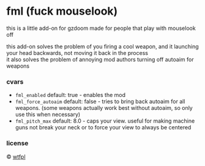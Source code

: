 # fml (fuck mouselook)
this is a little add-on for gzdoom made for people that play with mouselook off

this add-on solves the problem of you firing a cool weapon, and it launching your head backwards, not moving it back in the process
<br/>
it also solves the problem of annoying mod authors turning off autoaim for weapons

### cvars
* `fml_enabled` default: true - enables the mod
* `fml_force_autoaim` default: false - tries to bring back autoaim for all weapons. (some weapons actually work best without autoaim, so only use this when necessary)
* `fml_pitch_max` default: 8.0 - caps your view. useful for making machine guns not break your neck or to force your view to always be centered

### license
© [wtfpl](LICENSE)
